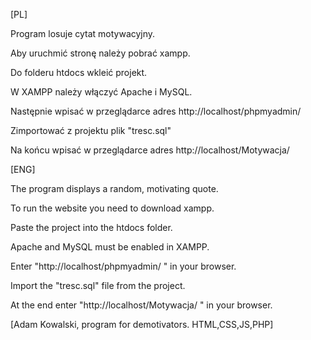 [PL]

Program losuje cytat motywacyjny.

Aby uruchmić stronę należy pobrać xampp. 

Do folderu htdocs wkleić projekt.

W XAMPP należy włączyć Apache i MySQL.

Następnie wpisać w przeglądarce adres http://localhost/phpmyadmin/

Zimportować z projektu plik "tresc.sql" 

Na końcu wpisać w przeglądarce adres http://localhost/Motywacja/

[ENG]

The program displays a random, motivating quote.

To run the website you need to download xampp.

Paste the project into the htdocs folder.

Apache and MySQL must be enabled in XAMPP.

Enter "http://localhost/phpmyadmin/ " in your browser.

Import the "tresc.sql" file from the project.

At the end enter "http://localhost/Motywacja/ " in your browser.

[Adam Kowalski, program for demotivators. HTML,CSS,JS,PHP]